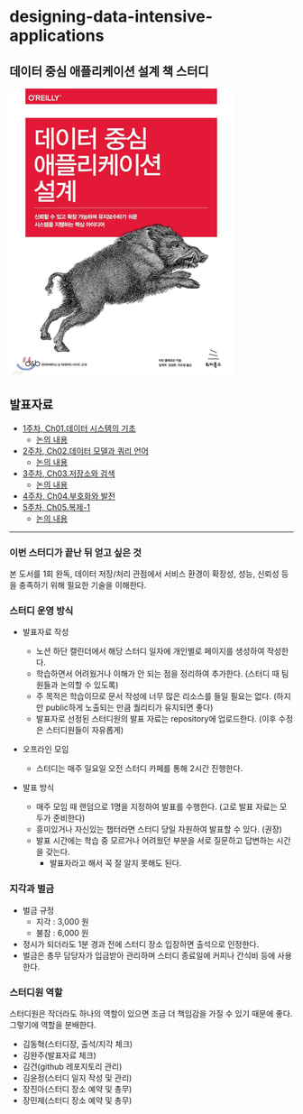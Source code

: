 # designing-data-intensive-applications

## 데이터 중심 애플리케이션 설계 책 스터디

<img src="/img/book.png" width="400" />

## 발표자료

- [1주차, Ch01.데이터 시스템의 기초](Part%2001.%20데이터%20시스템의%20기초/01.%20신뢰할%20수%20있고%20확장%20가능하며%20유지보수하기%20쉬운%20애플리케이션.md)
    - [논의 내용](Part%2001.%20데이터%20시스템의%20기초/01.%20내용에%20대한%20논의.md)
- [2주차, Ch02.데이터 모델과 쿼리 언어](Part%2001.%20데이터%20시스템의%20기초/02.%20데이터%20모델과%20질의%20언어.md)
    - [논의 내용](Part%2001.%20데이터%20시스템의%20기초/02.%20내용에%20대한%20논의.md)
- [3주차, Ch03.저장소와 검색](Part%2001.%20데이터%20시스템의%20기초/03.%20저장소와%20검색.md)
    - [논의 내용](Part%2001.%20데이터%20시스템의%20기초/03.%20내용에%20대한%20논의.md)
- [4주차, Ch04.부호화와 발전](/Part%2001.%20데이터%20시스템의%20기초/04.%20부호화와%20발전.md)
- [5주차, Ch05.복제-1](Part%2002.%20데이터%20분산/05.%20복제.md)
  - [논의 내용](Part%2002.%20분산%20데이터/05.%20내용에%20대한%20논의.md)

---

### 이번 스터디가 끝난 뒤 얻고 싶은 것

본 도서를 1회 완독, 데이터 저장/처리 관점에서 서비스 환경이 확장성, 성능, 신뢰성 등을 충족하기 위해 필요한 기술을 이해한다.

### 스터디 운영 방식

- 발표자료 작성
    - 노션 하단 캘린더에서 해당 스터디 일자에 개인별로 페이지를 생성하여 작성한다.
    - 학습하면서 어려웠거나 이해가 안 되는 점을 정리하여 추가한다. (스터디 때 팀원들과 논의할 수 있도록)
    - 주 목적은 학습이므로 문서 작성에 너무 많은 리소스를 들일 필요는 없다. (하지만 public하게 노출되는 만큼 퀄리티가 유지되면 좋다)
    - 발표자로 선정된 스터디원의 발표 자료는 repository에 업로드한다. (이후 수정은 스터디원들이 자유롭게)

- 오프라인 모임
    - 스터디는 매주 일요일 오전 스터디 카페를 통해 2시간 진행한다.

- 발표 방식
    - 매주 모임 때 랜덤으로 1명을 지정하여 발표를 수행한다. (고로 발표 자료는 모두가 준비한다)
    - 흥미있거나 자신있는 챕터라면 스터디 당일 자원하여 발표할 수 있다. (권장)
    - 발표 시간에는 학습 중 모르거나 어려웠던 부분을 서로 질문하고 답변하는 시간을 갖는다.
        - 발표자라고 해서 꼭 잘 알지 못해도 된다.

### 지각과 벌금

- 벌금 규정
    - 지각 : 3,000 원
    - 불참 : 6,000 원
- 정시가 되더라도 1분 경과 전에 스터디 장소 입장하면 출석으로 인정한다.
- 벌금은 총무 담당자가 입금받아 관리하며 스터디 종료일에 커피나 간식비 등에 사용한다.

### 스터디원 역할

스터디원은 작더라도 하나의 역할이 있으면 조금 더 책임감을 가질 수 있기 때문에 좋다. 그렇기에 역할을 분배한다.

- 김동혁(스터디장, 출석/지각 체크)
- 김완주(발표자료 체크)
- 김건(github 레포지토리 관리)
- 김윤정(스터디 일지 작성 및 관리)
- 장진아(스터디 장소 예약 및 총무)
- 장민제(스터디 장소 예약 및 총무)
